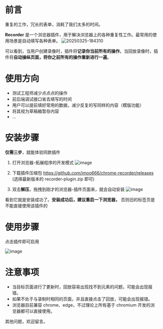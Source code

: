 # 前言

重复的工作，冗长的表单，消耗了我们太多的时间。

**Recorder** 是一个浏览器插件，用于解决浏览器上的各种重复性工作。最常用的使用场景是自动填写各种表单。
![20250325-184310](https://github.com/user-attachments/assets/0eadf8b8-0e23-4d06-b940-9998d86b028a)


可以看到，当用户创建录像时，插件将**记录你当前所有的操作**。当回放录像时，插件将**自动操纵页面，将你之前所有的操作重新进行一遍**。

# 使用方向

- 测试工程师减少点点点的操作
- 前后端调试接口省去填写的时间
- 用户可以提前填好常用的数据，减少反复的写同样的内容（模版功能）
- 将其视为草稿箱暂存内容
- ...

# 安装步骤

**仅需三步**，就能体验同款插件

1.  打开浏览器-拓展程序的开发模式
    ![image](https://github.com/user-attachments/assets/5b2619c3-52e2-4ced-99bd-2321e6cf46ca)

2.  下载插件压缩包 https://github.com/imoo666/chrome-recorder/releases (选择最新版本的 recorder-plugin.zip 即可)
3.  双击**解压**，拖拽到刚才的浏览器-插件页面来，就会自动安装
    ![image](https://github.com/user-attachments/assets/2ef2088a-23f7-4a73-b0f8-c0e1037625b0)

看到它就是安装成功了。**安装成功后，建议重启一下浏览器，** 否则旧的标签页是不能直接使用该插件的

# 使用步骤

点击插件即可启用

![image](https://github.com/user-attachments/assets/e985fc1d-9ba4-4683-b409-7d023baca62e)

# 注意事项

- 当目标页面进行了更新时，回放容易出现找不到元素的问题，可能会出现报错。
- 如果不处于与录制时相同的页面，并且直接点击了回放，可能会出现报错。
- 浏览器目前兼容 chrome、edge，不过理论上所有基于 chromium 开发的浏览器都可以直接使用。

其他问题，欢迎留言。
